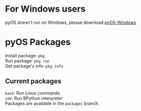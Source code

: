 # For Windows users
pyOS doesn't run on Windows, please download [pyOS-Windows](https://github.com/AzureTecDevs/pyOS-Windows/tree/main)
# pyOS Packages
Install package: `pkg`  
Run package: `pkg run`  
Get package's info: `pkg info`
## Current packages
`bash`: Run Linux commands  
`ide`: Run BPython interpreter  
Packages are available in the `packages` branch.

